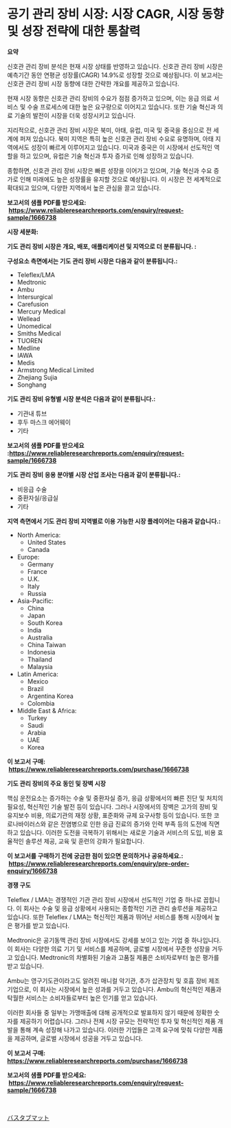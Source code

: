 <p><h1>공기 관리 장비 시장: 시장 CAGR, 시장 동향 및 성장 전략에 대한 통찰력</h1></p><p><strong>요약</strong></p>
<p><p>신호관 관리 장비 분석은 현재 시장 상태를 반영하고 있습니다. 신호관 관리 장비 시장은 예측기간 동안 연평균 성장률(CAGR) 14.9%로 성장할 것으로 예상됩니다. 이 보고서는 신호관 관리 장비 시장 동향에 대한 간략한 개요를 제공하고 있습니다. </p><p>현재 시장 동향은 신호관 관리 장비의 수요가 점점 증가하고 있으며, 이는 응급 의료 서비스 및 수술 프로세스에 대한 높은 요구량으로 이어지고 있습니다. 또한 기술 혁신과 의료 기술의 발전이 시장을 더욱 성장시키고 있습니다. </p><p>지리적으로, 신호관 관리 장비 시장은 북미, 아태, 유럽, 미국 및 중국을 중심으로 전 세계에 퍼져 있습니다. 북미 지역은 특히 높은 신호관 관리 장비 수요로 유명하며, 아태 지역에서도 성장이 빠르게 이루어지고 있습니다. 미국과 중국은 이 시장에서 선도적인 역할을 하고 있으며, 유럽은 기술 혁신과 투자 증가로 인해 성장하고 있습니다. </p><p>종합하면, 신호관 관리 장비 시장은 빠른 성장을 이어가고 있으며, 기술 혁신과 수요 증가로 인해 미래에도 높은 성장률을 유지할 것으로 예상됩니다. 이 시장은 전 세계적으로 확대되고 있으며, 다양한 지역에서 높은 관심을 끌고 있습니다.</p></p>
<p><strong>보고서의 샘플 PDF를 받으세요: &nbsp;<a href="https://www.reliableresearchreports.com/enquiry/request-sample/1666738">https://www.reliableresearchreports.com/enquiry/request-sample/1666738</a></strong></p>
<p><strong>시장 세분화:</strong></p>
<p><strong> 기도 관리 장비 시장은 개요, 배포, 애플리케이션 및 지역으로 더 분류됩니다. :</strong></p>
<p><strong>구성요소 측면에서는 기도 관리 장비 시장은 다음과 같이 분류됩니다.:</strong></p>
<p><ul><li>Teleflex/LMA</li><li>Medtronic</li><li>Ambu</li><li>Intersurgical</li><li>Carefusion</li><li>Mercury Medical</li><li>Wellead</li><li>Unomedical</li><li>Smiths Medical</li><li>TUOREN</li><li>Medline</li><li>IAWA</li><li>Medis</li><li>Armstrong Medical Limited</li><li>Zhejiang Sujia</li><li>Songhang</li></ul></p>
<p><strong> 기도 관리 장비 유형별 시장 분석은 다음과 같이 분류됩니다.:</strong></p>
<p><ul><li>기관내 튜브</li><li>후두 마스크 에어웨이</li><li>기타</li></ul></p>
<p><strong>보고서의 샘플 PDF를 받으세요 :<a href="https://www.reliableresearchreports.com/enquiry/request-sample/1666738">https://www.reliableresearchreports.com/enquiry/request-sample/1666738</a></strong></p>
<p><strong> 기도 관리 장비 응용 분야별 시장 산업 조사는 다음과 같이 분류됩니다.:</strong></p>
<p><ul><li>비응급 수술</li><li>중환자실/응급실</li><li>기타</li></ul></p>
<p><strong>지역 측면에서 기도 관리 장비 지역별로 이용 가능한 시장 플레이어는 다음과 같습니다.:</strong></p>
<p><ul>
    <li>
        North America:
        <ul>
            <li>United States</li>
            <li>Canada</li>
        </ul>
    </li>
    <li>
        Europe:
        <ul>
            <li>Germany</li>
            <li>France</li>
            <li>U.K.</li>
            <li>Italy</li>
            <li>Russia</li>
        </ul>
    </li>
    <li>
        Asia-Pacific:
        <ul>
            <li>China</li>
            <li>Japan</li>
            <li>South Korea</li>
            <li>India</li>
            <li>Australia</li>
            <li>China Taiwan</li>
            <li>Indonesia</li>
            <li>Thailand</li>
            <li>Malaysia</li>
        </ul>
    </li>
    <li>
        Latin America:
        <ul>
            <li>Mexico</li>
            <li>Brazil</li>
            <li>Argentina Korea</li>
            <li>Colombia</li>
        </ul>
    </li>
    <li>
        Middle East & Africa:
        <ul>
            <li>Turkey</li>
            <li>Saudi</li>
            <li>Arabia</li>
            <li>UAE</li>
            <li>Korea</li>
        </ul>
    </li>
    </ul></p>
<p><strong>이 보고서 구매: &nbsp;<a href="https://www.reliableresearchreports.com/purchase/1666738">https://www.reliableresearchreports.com/purchase/1666738</a></strong></p>
<p><strong>기도 관리 장비의 주요 동인 및 장벽 시장</strong></p>
<p><p>핵심 운전요소는 증가하는 수술 및 중환자실 증가, 응급 상황에서의 빠른 진단 및 처치의 필요성, 혁신적인 기술 발전 등이 있습니다. 그러나 시장에서의 장벽은 고가의 장비 및 유지보수 비용, 의료기관의 재정 상황, 표준화와 규제 요구사항 등이 있습니다. 또한 코로나바이러스와 같은 전염병으로 인한 응급 진료의 증가와 인력 부족 등의 도전에 직면하고 있습니다. 이러한 도전을 극복하기 위해서는 새로운 기술과 서비스의 도입, 비용 효율적인 솔루션 제공, 교육 및 훈련의 강화가 필요합니다.</p></p>
<p><strong>이 보고서를 구매하기 전에 궁금한 점이 있으면 문의하거나 공유하세요.: &nbsp;<a href="https://www.reliableresearchreports.com/enquiry/pre-order-enquiry/1666738">https://www.reliableresearchreports.com/enquiry/pre-order-enquiry/1666738</a></strong></p>
<p><strong>경쟁 구도</strong></p>
<p><p>Teleflex / LMA는 경쟁적인 기관 관리 장비 시장에서 선도적인 기업 중 하나로 꼽힙니다. 이 회사는 수술 및 응급 상황에서 사용되는 종합적인 기관 관리 솔루션을 제공하고 있습니다. 또한 Teleflex / LMA는 혁신적인 제품과 뛰어난 서비스를 통해 시장에서 높은 평가를 받고 있습니다.</p><p>Medtronic은 공기동맥 관리 장비 시장에서도 강세를 보이고 있는 기업 중 하나입니다. 이 회사는 다양한 의료 기기 및 서비스를 제공하며, 글로벌 시장에서 꾸준한 성장을 거두고 있습니다. Medtronic의 차별화된 기술과 고품질 제품은 소비자로부터 높은 평가를 받고 있습니다.</p><p>Ambu는 영구기도관이라고도 알려진 매니컬 악기관, 추가 삽관장치 및 호흡 장비 제조 기업으로, 이 회사는 시장에서 높은 성과를 거두고 있습니다. Ambu의 혁신적인 제품과 탁월한 서비스는 소비자들로부터 높은 인기를 얻고 있습니다.</p><p>이러한 회사들 중 일부는 가맹매출에 대해 공개적으로 발표하지 않기 때문에 정확한 숫자를 제공하기 어렵습니다. 그러나 전체 시장 규모는 전략적인 투자 및 혁신적인 제품 개발을 통해 계속 성장해 나가고 있습니다. 이러한 기업들은 고객 요구에 맞춰 다양한 제품을 제공하며, 글로벌 시장에서 성공을 거두고 있습니다.</p></p>
<p><strong>이 보고서 구매: &nbsp; <a href="https://www.reliableresearchreports.com/purchase/1666738">https://www.reliableresearchreports.com/purchase/1666738</a></strong></p>
<p><strong>보고서의 샘플 PDF를 받으세요: &nbsp;<a href="https://www.reliableresearchreports.com/enquiry/request-sample/1666738">https://www.reliableresearchreports.com/enquiry/request-sample/1666738</a></strong><strong></strong></p>
<p>&nbsp;</p>
<p><p><a href="https://github.com/lily-u-genius/Market-Research-Report-List-1/blob/main/389899415367.md">バスタブマット</a></p></p>